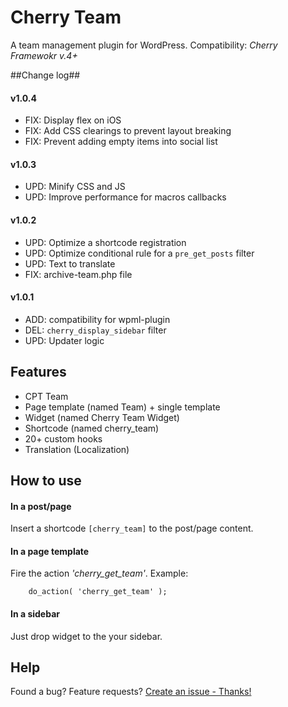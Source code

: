 # Cherry Team
A team management plugin for WordPress.
Сompatibility: *Cherry Framewokr v.4+*

##Change log##

#### v1.0.4 ####

* FIX: Display flex on iOS
* FIX: Add CSS clearings to prevent layout breaking
* FIX: Prevent adding empty items into social list

#### v1.0.3 ####

* UPD: Minify CSS and JS
* UPD: Improve performance for macros callbacks

#### v1.0.2 ####

* UPD: Optimize a shortcode registration
* UPD: Optimize conditional rule for a `pre_get_posts` filter
* UPD: Text to translate
* FIX: archive-team.php file

#### v1.0.1 ####

* ADD: compatibility for wpml-plugin
* DEL: `cherry_display_sidebar` filter
* UPD: Updater logic

## Features
* CPT Team
* Page template (named Team) + single template
* Widget (named Cherry Team Widget)
* Shortcode (named cherry_team)
* 20+ custom hooks
* Translation (Localization)

## How to use

#### In a post/page
Insert a shortcode `[cherry_team]` to the post/page content.

#### In a page template
Fire the action *'cherry_get_team'*. Example:
```
    do_action( 'cherry_get_team' );
```

#### In a sidebar
Just drop widget to the your sidebar.

## Help
Found a bug? Feature requests? [Create an issue - Thanks!](https://github.com/CherryFramework/cherry-team/issues/new)